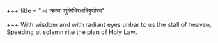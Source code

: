 +++
title = "०८ क्रत्वा शुक्रेभिरक्षभिरृणोरप"

+++
With wisdom and with radiant eyes unbar to us the stall of heaven,  
     Speeding at solemn rite the plan of Holy Law.